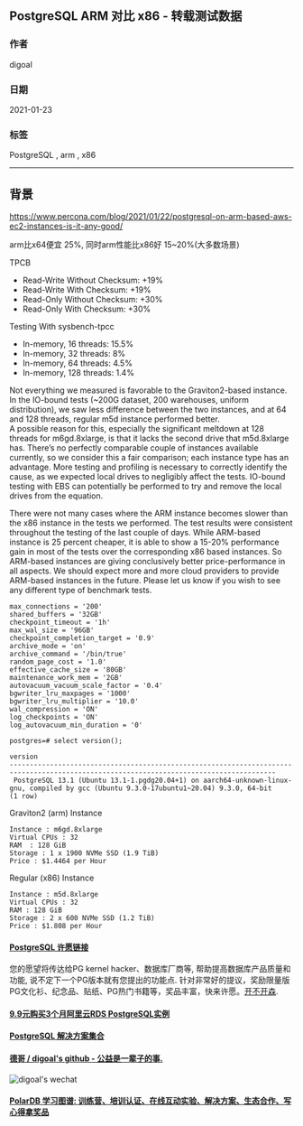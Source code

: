 ## PostgreSQL ARM 对比 x86 - 转载测试数据      
                  
### 作者                  
digoal                  
                  
### 日期                  
2021-01-23                  
                  
### 标签                  
PostgreSQL , arm , x86    
                  
----                  
                  
## 背景    
https://www.percona.com/blog/2021/01/22/postgresql-on-arm-based-aws-ec2-instances-is-it-any-good/  
  
arm比x64便宜 25%, 同时arm性能比x86好 15~20%(大多数场景)     
  
TPCB  
- Read-Write Without Checksum: +19%  
- Read-Write With Checksum: +19%  
- Read-Only Without Checksum: +30%  
- Read-Only With Checksum: +30%  
  
Testing With sysbench-tpcc  
- In-memory, 16 threads: 15.5%  
- In-memory, 32 threads: 8%  
- In-memory, 64 threads: 4.5%  
- In-memory, 128 threads: 1.4%  
  
Not everything we measured is favorable to the Graviton2-based instance. In the IO-bound tests (~200G dataset, 200 warehouses, uniform distribution), we saw less difference between the two instances, and at 64 and 128 threads, regular m5d instance performed better.   
A possible reason for this, especially the significant meltdown at 128 threads for m6gd.8xlarge, is that it lacks the second drive that m5d.8xlarge has. There’s no perfectly comparable couple of instances available currently, so we consider this a fair comparison; each instance type has an advantage. More testing and profiling is necessary to correctly identify the cause, as we expected local drives to negligibly affect the tests. IO-bound testing with EBS can potentially be performed to try and remove the local drives from the equation.  
  
There were not many cases where the ARM instance becomes slower than the x86 instance in the tests we performed. The test results were consistent throughout the testing of the last couple of days. While ARM-based instance is 25 percent cheaper, it is able to show a 15-20% performance gain in most of the tests over the corresponding x86 based instances. So ARM-based instances are giving conclusively better price-performance in all aspects. We should expect more and more cloud providers to provide ARM-based instances in the future. Please let us know if you wish to see any different type of benchmark tests.  
  
```  
max_connections = '200'  
shared_buffers = '32GB'  
checkpoint_timeout = '1h'  
max_wal_size = '96GB'  
checkpoint_completion_target = '0.9'  
archive_mode = 'on'  
archive_command = '/bin/true'  
random_page_cost = '1.0'  
effective_cache_size = '80GB'  
maintenance_work_mem = '2GB'  
autovacuum_vacuum_scale_factor = '0.4'  
bgwriter_lru_maxpages = '1000'  
bgwriter_lru_multiplier = '10.0'  
wal_compression = 'ON'  
log_checkpoints = 'ON'  
log_autovacuum_min_duration = '0'  
```  
  
```  
postgres=# select version();  
                                                                version                                                                   
----------------------------------------------------------------------------------------------------------------------------------------  
 PostgreSQL 13.1 (Ubuntu 13.1-1.pgdg20.04+1) on aarch64-unknown-linux-gnu, compiled by gcc (Ubuntu 9.3.0-17ubuntu1~20.04) 9.3.0, 64-bit  
(1 row)  
```  
  
  
Graviton2 (arm) Instance  
  
```  
Instance : m6gd.8xlarge 	  
Virtual CPUs : 32  
RAM  : 128 GiB 	  
Storage : 1 x 1900 NVMe SSD (1.9 TiB)  
Price : $1.4464 per Hour  
```  
  
Regular (x86) Instance  
  
```  
Instance : m5d.8xlarge  
Virtual CPUs : 32  
RAM : 128 GiB  
Storage : 2 x 600 NVMe SSD (1.2 TiB)  
Price : $1.808 per Hour  
```  
  
  
  
#### [PostgreSQL 许愿链接](https://github.com/digoal/blog/issues/76 "269ac3d1c492e938c0191101c7238216")
您的愿望将传达给PG kernel hacker、数据库厂商等, 帮助提高数据库产品质量和功能, 说不定下一个PG版本就有您提出的功能点. 针对非常好的提议，奖励限量版PG文化衫、纪念品、贴纸、PG热门书籍等，奖品丰富，快来许愿。[开不开森](https://github.com/digoal/blog/issues/76 "269ac3d1c492e938c0191101c7238216").  
  
  
#### [9.9元购买3个月阿里云RDS PostgreSQL实例](https://www.aliyun.com/database/postgresqlactivity "57258f76c37864c6e6d23383d05714ea")
  
  
#### [PostgreSQL 解决方案集合](https://yq.aliyun.com/topic/118 "40cff096e9ed7122c512b35d8561d9c8")
  
  
#### [德哥 / digoal's github - 公益是一辈子的事.](https://github.com/digoal/blog/blob/master/README.md "22709685feb7cab07d30f30387f0a9ae")
  
  
![digoal's wechat](../pic/digoal_weixin.jpg "f7ad92eeba24523fd47a6e1a0e691b59")
  
  
#### [PolarDB 学习图谱: 训练营、培训认证、在线互动实验、解决方案、生态合作、写心得拿奖品](https://www.aliyun.com/database/openpolardb/activity "8642f60e04ed0c814bf9cb9677976bd4")
  
